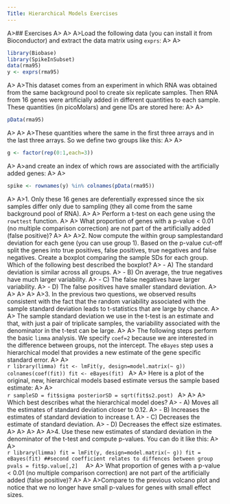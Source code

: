 ```yaml
---
Title: Hierarchical Models Exercises
---
```


A>## Exercises
A>
A>
A>Load the following data (you can install it from Bioconductor) and extract the data matrix using `exprs`:
A>
A>
```r
library(Biobase)
library(SpikeInSubset)
data(rma95)
y <- exprs(rma95)
```
A>
A>This dataset comes from an experiment in which RNA was obtained from the same background pool to create six replicate samples. Then RNA from 16 genes were artificially added in different quantities to each sample. These quantities (in picoMolars) and gene IDs are stored here:
A>
A>
```r
pData(rma95)
```
A>
A>
A>These quantities where the same in the first three arrays and in the last three arrays. So we define two groups like this:
A>
A>
```r
g <- factor(rep(0:1,each=3))
```
A>
A>and create an index of which rows are associated with the artificially added genes:
A>
A>
```r
spike <- rownames(y) %in% colnames(pData(rma95))
```
A>
A>1. Only these 16 genes are deferentially expressed since the six samples differ only due to sampling (they all come from the same background pool of RNA). 
A>
A>    Perform a t-test on each gene using the `rowttest` function. 
A>
A>    What proportion of genes with a p-value < 0.01 (no multiple comparison correction) are not part of the artificially added (false positive)?
A>
A>
A>2. Now compute the within group samplestandard deviation for each gene (you can use group 1). Based on the p-value cut-off split the genes into true positives, false positives, true negatives and false negatives. Create a boxplot comparing the sample SDs for each group. Which of the following best described the boxplot? 
A>    - A) The standard deviation is similar across all groups.
A>    - B) On average, the true negatives have much larger variability.
A>    - C) The false negatives have larger variability.
A>    - D) The false positives have smaller standard deviation.
A>
A>
A>
A>
A>3. In the previous two questions, we observed results consistent with the fact that the random variability associated with the sample standard deviation leads to t-statistics that are large by chance.
A>
A>    The sample standard deviation we use in the t-test is an estimate and that, with just a pair of triplicate samples, the variability associated with the denominator in the t-test can be large.
A>
A>    The following steps perform the basic `limma` analysis. We specify `coef=2` because we are interested in the difference between groups, not the intercept. The `eBayes` step uses a hierarchical model that provides a new estimate of the gene specific standard error.
A>
A>    
    ```r
    library(limma)
    fit <- lmFit(y, design=model.matrix(~ g))
    colnames(coef(fit))
    fit <- eBayes(fit)
    ```
A>
A>    Here is a plot of the original, new, hierarchical models based estimate versus the sample based estimate:
A>
A>    
    ```r
    sampleSD = fit$sigma
    posteriorSD = sqrt(fit$s2.post)
    ```
A>
A>
A>    Which best describes what the hierarchical model does?
A>    - A) Moves all the estimates of standard deviation closer to 0.12.
A>    - B) Increases the estimates of standard deviation to increase t.
A>    - C) Decreases the estimate of standard deviation.
A>    - D) Decreases the effect size estimates.
A>
A>
A>
A>
A>4. Use these new estimates of standard deviation in the denominator of the t-test and compute p-values. You can do it like this:
A>
A>    
    ```r
    library(limma)
    fit = lmFit(y, design=model.matrix(~ g))
    fit = eBayes(fit)
    ##second coefficient relates to diffences between group
    pvals = fit$p.value[,2] 
    ```
A>
A>    What proportion of genes with a p-value < 0.01 (no multiple comparison correction) are not part of the artificially added (false positive)?
A>
A>
A>Compare to the previous volcano plot and notice that we no longer have small p-values for genes with small effect sizes. 
